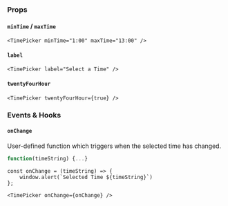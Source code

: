 ### Props

#### `minTime` / `maxTime`

```
<TimePicker minTime="1:00" maxTime="13:00" />
```

#### `label`

```
<TimePicker label="Select a Time" />
```

#### `twentyFourHour`

```
<TimePicker twentyFourHour={true} />
```

### Events & Hooks
#### `onChange`

User-defined function which triggers when the selected time has changed.

```jsx
function(timeString) {...}
```

```
const onChange = (timeString) => {
    window.alert(`Selected Time ${timeString}`)
};

<TimePicker onChange={onChange} />
```
